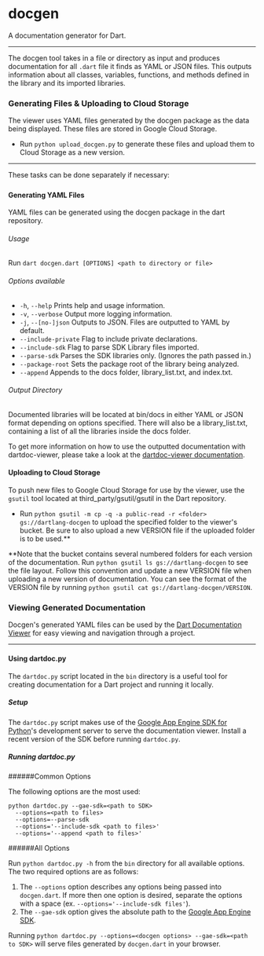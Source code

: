 docgen
======

A documentation generator for Dart.
- - -
The docgen tool takes in a file or directory as input and produces documentation
for all `.dart` file it finds as YAML or JSON files. This outputs information 
about all classes, variables, functions, and methods defined in the library and 
its imported libraries.

### Generating Files & Uploading to Cloud Storage

The viewer uses YAML files generated by the docgen package as the data 
being displayed. These files are stored in Google Cloud Storage.

 - Run `python upload_docgen.py` to generate these files and upload them to 
 Cloud Storage as a new version.
- - -
These tasks can be done separately if necessary:

##### 

#### Generating YAML Files

YAML files can be generated using the docgen package in the dart repository. 

###### Usage 

Run  `dart docgen.dart [OPTIONS] <path to directory or file>`

###### Options available

- `-h`, `--help` Prints help and usage information.
- `-v`, `--verbose` Output more logging information.
- `-j`, `--[no-]json` Outputs to JSON. Files are outputted to YAML by default.
- `--include-private` Flag to include private declarations.
- `--include-sdk` Flag to parse SDK Library files imported.
- `--parse-sdk` Parses the SDK libraries only. (Ignores the path passed in.)
- `--package-root` Sets the package root of the library being analyzed.
- `--append` Appends to the docs folder, library_list.txt, and index.txt.

###### Output Directory
Documented libraries will be located at bin/docs in either YAML or JSON format 
depending on options specified. There will also be a library_list.txt, 
containing a list of all the libraries inside the docs folder. 

To get more information on how to use the outputted documentation with 
dartdoc-viewer, please take a look at the 
[dartdoc-viewer documentation][dartdoc-viewer].

#### Uploading to Cloud Storage

To push new files to Google Cloud Storage for use by the viewer, use the 
`gsutil` tool located at third_party/gsutil/gsutil in the Dart repository.

 - Run `python gsutil -m cp -q -a public-read -r <folder> gs://dartlang-docgen`
 to upload the specified folder to the viewer's bucket. Be sure to also upload 
 a new VERSION file if the uploaded folder is to be used.**

**Note that the bucket contains several numbered folders for each version of 
the documentation. Run `python gsutil ls gs://dartlang-docgen` to see the file 
layout. Follow this convention and update a new VERSION file when uploading 
a new version of documentation. You can see the format of the VERSION file 
by running `python gsutil cat gs://dartlang-docgen/VERSION`.

### Viewing Generated Documentation

Docgen's generated YAML files can be used by the 
[Dart Documentation Viewer][dartdoc-viewer] for easy viewing and navigation 
through a project. 

---

#### Using dartdoc.py

The `dartdoc.py` script located in the `bin` directory is a useful tool for 
creating documentation for a Dart project and running it locally. 

##### Setup

The `dartdoc.py` script makes use of the 
[Google App Engine SDK for Python][GAE]'s development server to serve the 
documentation viewer. Install a recent version of the SDK before running 
`dartdoc.py`.

##### Running dartdoc.py

######Common Options

The following options are the most used:

    python dartdoc.py --gae-sdk=<path to SDK>
      --options=<path to files>
      --options=--parse-sdk
      --options='--include-sdk <path to files>'
      --options='--append <path to files>'

######All Options

Run `python dartdoc.py -h` from the `bin` directory for all available options. 
The two required options are as follows:
 
 1. The `--options` option describes any options being passed into `docgen.dart`.
 If more then one option is desired, separate the options with a space 
 (ex. `--options='--include-sdk files'`).
 2. The `--gae-sdk` option gives the absolute path to the 
 [Google App Engine SDK][GAE]. 

Running `python dartdoc.py --options=<docgen options> --gae-sdk=<path to SDK>` 
will serve files generated by `docgen.dart` in your browser.

[dartdoc-viewer]: https://github.com/dart-lang/dartdoc-viewer "Dartdoc-Viewer"
[GAE]: https://developers.google.com/appengine/downloads#Google_App_Engine_SDK_for_Python  "Google App Engine SDK for Python"

